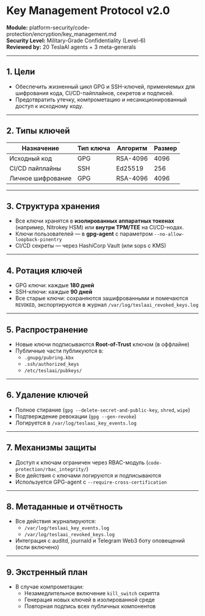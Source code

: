 # Key Management Protocol v2.0  
**Module:** platform-security/code-protection/encryption/key_management.md  
**Security Level:** Military-Grade Confidentiality (Level-6)  
**Reviewed by:** 20 TeslaAI agents + 3 meta-generals

---

## 1. Цели

- Обеспечить жизненный цикл GPG и SSH-ключей, применяемых для шифрования кода, CI/CD-пайплайнов, секретов и подписей.
- Предотвратить утечку, компрометацию и несанкционированный доступ к исходному коду.

---

## 2. Типы ключей

| Назначение        | Тип ключа | Алгоритм      | Размер |
|------------------|-----------|---------------|--------|
| Исходный код     | GPG       | RSA-4096      | 4096   |
| CI/CD пайплайны  | SSH       | Ed25519       | 256    |
| Личное шифрование| GPG       | RSA-4096      | 4096   |

---

## 3. Структура хранения

- Все ключи хранятся в **изолированных аппаратных токенах** (например, Nitrokey HSM) или **внутри TPM/TEE** на CI/CD-нодах.
- Ключи пользователей — в **gpg-agent** с параметром `--no-allow-loopback-pinentry`
- CI/CD секреты — через HashiCorp Vault (или sops с KMS)

---

## 4. Ротация ключей

- GPG ключи: каждые **180 дней**
- SSH-ключи: каждые **90 дней**
- Все старые ключи: сохраняются зашифрованными и помечаются `REVOKED`, экспортируются в журнал `/var/log/teslaai_revoked_keys.log`

---

## 5. Распространение

- Новые ключи подписываются **Root-of-Trust** ключом (в оффлайне)
- Публичные части публикуются в:
  - `.gnupg/pubring.kbx`
  - `.ssh/authorized_keys`
  - `/etc/teslaai/pubkeys/`

---

## 6. Удаление ключей

- Полное стирание (`gpg --delete-secret-and-public-key`, `shred`, `wipe`)
- Подтверждение ревокации (`gpg --gen-revoke`)
- Логируется в `/var/log/teslaai_key_events.log`

---

## 7. Механизмы защиты

- Доступ к ключам ограничен через RBAC-модуль (`code-protection/rbac_integrity/`)
- Все действия с ключами логируются и подписываются
- Используется GPG-agent с `--require-cross-certification`

---

## 8. Метаданные и отчётность

- Все действия журналируются:
  - `/var/log/teslaai_key_events.log`
  - `/var/log/teslaai_revoked_keys.log`
- Интеграция с auditd, journald и Telegram Web3 боту оповещений (если включено)

---

## 9. Экстренный план

- В случае компрометации:
  - Незамедлительное включение `kill_switch` скрипта
  - Генерация новых ключей в изолированной среде
  - Повторная подпись всех публичных компонентов
